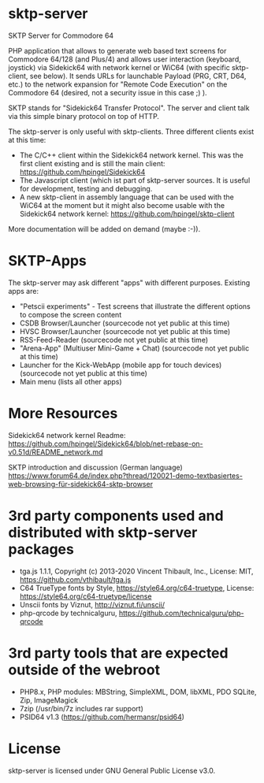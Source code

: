 # sktp-server
SKTP Server for Commodore 64

PHP application that allows to generate web based text screens for Commodore 64/128 (and Plus/4) and allows user interaction (keyboard, joystick) via Sidekick64 with network kernel or WiC64 (with specific sktp-client, see below). It sends URLs for launchable Payload (PRG, CRT, D64, etc.) to the network expansion for "Remote Code Execution" on the Commodore 64 (desired, not a security issue in this case ;) ).

SKTP stands for "Sidekick64 Transfer Protocol". The server and client talk via this simple binary protocol on top of HTTP.

The sktp-server is only useful with sktp-clients. Three different clients exist at this time:
* The C/C++ client within the Sidekick64 network kernel. This was the first client existing and is still the main client: https://github.com/hpingel/Sidekick64
* The Javascript client (which ist part of sktp-server sources. It is useful for development, testing and debugging.
* A new sktp-client in assembly language that can be used with the WiC64 at the moment but it might also become usable with the Sidekick64 network kernel: https://github.com/hpingel/sktp-client

More documentation will be added on demand (maybe :-)).

# SKTP-Apps 

The sktp-server may ask different "apps" with different purposes. Existing apps are:
* "Petscii experiments" - Test screens that illustrate the different options to compose the screen content 
* CSDB Browser/Launcher (sourcecode not yet public at this time)
* HVSC Browser/Launcher (sourcecode not yet public at this time)
* RSS-Feed-Reader (sourcecode not yet public at this time)
* "Arena-App" (Multiuser Mini-Game + Chat) (sourcecode not yet public at this time)
* Launcher for the Kick-WebApp (mobile app for touch devices) (sourcecode not yet public at this time)
* Main menu (lists all other apps)

# More Resources

Sidekick64 network kernel Readme: 
https://github.com/hpingel/Sidekick64/blob/net-rebase-on-v0.51d/README_network.md

SKTP introduction and discussion (German language)
https://www.forum64.de/index.php?thread/120021-demo-textbasiertes-web-browsing-für-sidekick64-sktp-browser


# 3rd party components used and distributed with sktp-server packages
* tga.js 1.1.1, Copyright (c) 2013-2020 Vincent Thibault, Inc., License: MIT, https://github.com/vthibault/tga.js
* C64 TrueType fonts by Style, https://style64.org/c64-truetype, License: https://style64.org/c64-truetype/license
* Unscii fonts by Viznut, http://viznut.fi/unscii/
* php-qrcode by technicalguru, https://github.com/technicalguru/php-qrcode

# 3rd party tools that are expected outside of the webroot
* PHP8.x, PHP modules: MBString, SimpleXML, DOM, libXML, PDO SQLite, Zip, ImageMagick
* 7zip (/usr/bin/7z includes rar support)
* PSID64 v1.3 (https://github.com/hermansr/psid64)

# License
sktp-server is licensed under GNU General Public License v3.0.
